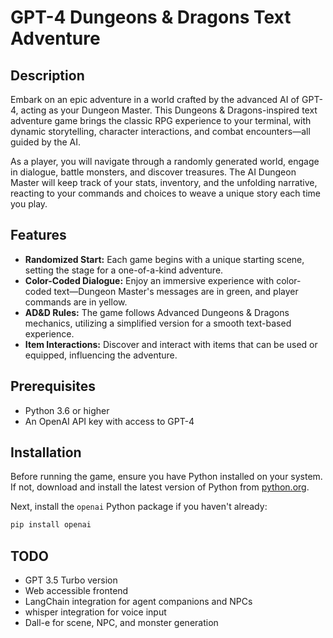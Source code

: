# GPT-4 Dungeons & Dragons Text Adventure

## Description

Embark on an epic adventure in a world crafted by the advanced AI of GPT-4, acting as your Dungeon Master. This Dungeons & Dragons-inspired text adventure game brings the classic RPG experience to your terminal, with dynamic storytelling, character interactions, and combat encounters—all guided by the AI.

As a player, you will navigate through a randomly generated world, engage in dialogue, battle monsters, and discover treasures. The AI Dungeon Master will keep track of your stats, inventory, and the unfolding narrative, reacting to your commands and choices to weave a unique story each time you play.

## Features

- **Randomized Start:** Each game begins with a unique starting scene, setting the stage for a one-of-a-kind adventure.
- **Color-Coded Dialogue:** Enjoy an immersive experience with color-coded text—Dungeon Master's messages are in green, and player commands are in yellow.
- **AD&D Rules:** The game follows Advanced Dungeons & Dragons mechanics, utilizing a simplified version for a smooth text-based experience.
- **Item Interactions:** Discover and interact with items that can be used or equipped, influencing the adventure.

## Prerequisites

- Python 3.6 or higher
- An OpenAI API key with access to GPT-4

## Installation

Before running the game, ensure you have Python installed on your system. If not, download and install the latest version of Python from [python.org](https://www.python.org/downloads/).

Next, install the `openai` Python package if you haven't already:

```bash
pip install openai
```

## TODO

- GPT 3.5 Turbo version
- Web accessible frontend
- LangChain integration for agent companions and NPCs
- whisper integration for voice input
- Dall-e for scene, NPC, and monster generation
